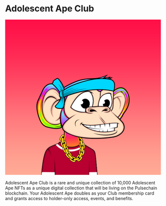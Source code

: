 # Adolescent Ape Club
![logo 578cd27c-PhotoRoom png-PhotoRoom](https://raw.githubusercontent.com/XyedAli/Adolescent-Ape-Club-NFT_DAPP/master/public/logo512.png)


Adolescent Ape Club is a rare and unique collection of 10,000 Adolescent Ape NFTs as a unique digital collection that will be living on the Pulsechain blockchain. Your Adolescent Ape doubles as your Club membership card and grants access to holder-only access, events, and benefits.



